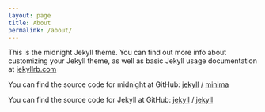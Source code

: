 ```yaml
---
layout: page
title: About
permalink: /about/
---
```


This is the midnight Jekyll theme. You can find out more info about customizing your Jekyll theme, as well as basic Jekyll usage documentation at [jekyllrb.com](https://jekyllrb.com/)

You can find the source code for midnight at GitHub:
[jekyll][jekyll-organization] /
[minima](https://github.com/jekyll/midnight)

You can find the source code for Jekyll at GitHub:
[jekyll][jekyll-organization] /
[jekyll](https://github.com/jekyll/jekyll)


[jekyll-organization]: https://github.com/jekyll
